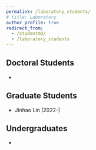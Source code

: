 ```yaml
---
permalink: /laboratory_students/
# title: Laboratory
author_profile: true
redirect_from: 
  - /studentmd/
  - /laboratory_students
---
```


Doctoral Students
--------
* 

Graduate Students
--------
* Jinhao Lin (2022-)

Undergraduates
--------
* 
